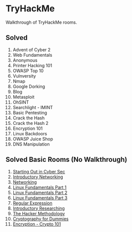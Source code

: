 # TryHackMe
Walkthrough of TryHackMe rooms.

## Solved
1. Advent of Cyber 2
1. Web Fundamentals
1. Anonymous
1. Printer Hacking 101
1. OWASP Top 10
1. Vulnversity
1. Nmap
1. Google Dorking
1. Blog
1. Metasploit
1. OhSINT
1. Searchlight - IMINT
1. Basic Pentesting
1. Crack the Hash
1. Crack the Hash 2
1. Encryption 101
1. Linux Backdoors
1. OWASP Juice Shop
1. DNS Manipulation

## Solved Basic Rooms (No Walkthrough) 
1. [Starting Out in Cyber Sec](https://tryhackme.com/room/startingoutincybersec)
1. [Introductory Networking](https://tryhackme.com/room/introtonetworking)
1. [Networking](https://tryhackme.com/room/bpnetworking)
1. [Linux Fundamentals Part 1](https://tryhackme.com/room/linux1)
1. [Linux Fundamentals Part 2](https://tryhackme.com/room/linux2)
1. [Linux Fundamentals Part 3](https://tryhackme.com/room/linux3)
1. [Regular Expression](https://tryhackme.com/room/catregex)
1. [Introductory Researching](https://tryhackme.com/room/introtoresearch)
1. [The Hacker Methodology](https://tryhackme.com/room/hackermethodology)
1. [Cryptography for Dummies](https://tryhackme.com/room/cryptographyfordummies)
1. [Encryption - Crypto 101](https://tryhackme.com/room/encryptioncrypto101)